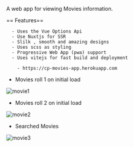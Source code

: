   A web app for viewing Movies information.
  
   == Features==
   
      - Uses the Vue Options Api
      - Use Nuxtjs for SSR
      - Slilk , smooth and amazing designs
      - Uses scss as styling
      - Progressive Web App (pwa) support
      - Uses vitejs for fast build and deployment 
      
        - https://cp-movies-app.herokuapp.com
        

 - Movies roll 1 on initial load

![movie1](https://user-images.githubusercontent.com/55124189/135553587-067dd42a-95f6-4ed4-ba71-ee5383158771.jpg)

- Movies roll 2 on initial load

![movie2](https://user-images.githubusercontent.com/55124189/135553598-8b7df388-ab2d-4225-8522-7c97ecb69a7c.jpg)

- Searched Movies

![movie3](https://user-images.githubusercontent.com/55124189/135553610-efcac224-f484-488b-a61c-8cb8044cfaae.jpg)

